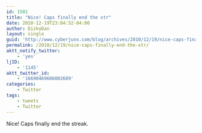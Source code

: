 ```yaml
---
id: 1501
title: "Nice! Caps finally end the str"
date: 2010-12-19T23:04:52-04:00
author: DizkoDan
layout: single
guid: 'http://www.cyberjunx.com/blog/archives/2010/12/19/nice-caps-finally-end-the-str/'
permalink: /2010/12/19/nice-caps-finally-end-the-str/
aktt_notify_twitter:
    - 'yes'
ljID:
    - '1145'
aktt_twitter_id:
    - '16690469606002689'
categories:
    - Twitter
tags:
    - tweets
    - Twitter
---
```


Nice! Caps finally end the streak.